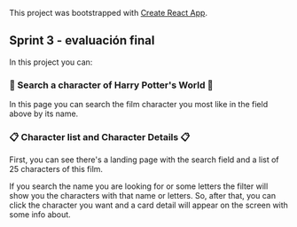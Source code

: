 This project was bootstrapped with [Create React App](https://github.com/facebook/create-react-app).

## Sprint 3 - evaluación final

In this project you can:

### 🔎 Search a character of Harry Potter's World 🔎

In this page you can search the film character you most like in the field above by its name.

### 📋 Character list and Character Details 📋

First, you can see there's a landing page with the search field and a list of 25 characters of this film.

If you search the name you are looking for or some letters the filter will show you the characters with that name or letters. So, after that, you can click the character you want and a card detail will appear on the screen with some info about.